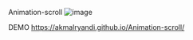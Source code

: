 Animation-scroll
![image](https://github.com/akmalryandi/Animation-scroll/assets/92155649/143c6a7a-7dbb-4591-b6d2-c688f7e54694)

DEMO 
https://akmalryandi.github.io/Animation-scroll/
